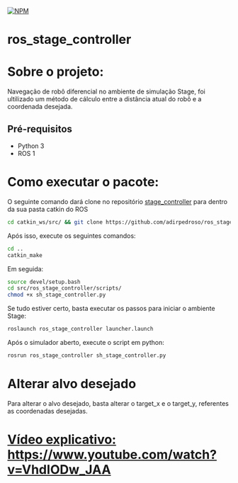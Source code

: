 
[![NPM](https://img.shields.io/npm/l/react)](https://github.com/adirpedroso/ROS_stage_controller/blob/main/LICENSE)
# ros_stage_controller


# Sobre o projeto:
Navegação de robô diferencial no ambiente de simulação Stage, foi ultilizado um método de cálculo entre a distância atual do robô e a coordenada desejada.
## Pré-requisitos

- Python 3
- ROS 1

# Como executar o pacote:

O seguinte comando dará clone no repositório [stage_controller](https://github.com/adirpedroso/ros_stage_controller.git) para dentro da sua pasta catkin do ROS
```bash
cd catkin_ws/src/ && git clone https://github.com/adirpedroso/ros_stage_controller.git
```
Após isso, execute os seguintes comandos:
```bash
cd .. 
catkin_make
```
Em seguida:
```bash
source devel/setup.bash
cd src/ros_stage_controller/scripts/
chmod +x sh_stage_controller.py 
```
Se tudo estiver certo, basta executar os passos para iniciar o ambiente Stage:
```bash
roslaunch ros_stage_controller launcher.launch 
```
Após o simulador aberto, execute o script em python:
```bash
rosrun ros_stage_controller sh_stage_controller.py 
```

# Alterar alvo desejado
Para alterar o alvo desejado, basta alterar o target_x e o target_y, referentes as coordenadas desejadas.



# [Vídeo explicativo:](https://www.youtube.com/watch?v=VhdIODw_JAA) https://www.youtube.com/watch?v=VhdIODw_JAA



